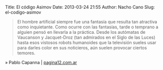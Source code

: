 Title: El código Asimov
Date: 2013-03-24 21:55
Author: Nacho Cano
Slug: el-codigo-asimov

> El hombre artificial siempre fue una fantasía que resulta tan
> atractiva como inquietante. Como ocurre con las fantasías, tarde o
> temprano a alguien pensó en llevarla a la práctica. Desde los
> autómatas de Vaucanson y Jacquet-Droz (tan admirados en el Siglo de
> las Luces) hasta esos vistosos robots humanoides que la televisión
> sueles usar para darles color en sus noticieros, aún suelen provocar
> ciertos temores.

» Pablo Capanna | [pagina12.com.ar][]

  [pagina12.com.ar]: http://www.pagina12.com.ar/diario/suplementos/futuro/13-2816-2013-03-07.html
    "El código Asimov"
